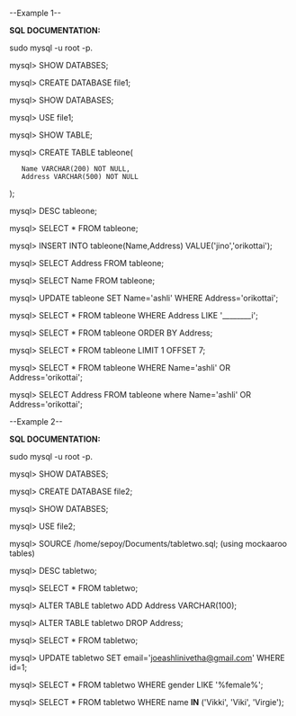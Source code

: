 
--Example 1--

**SQL DOCUMENTATION:**

sudo mysql -u root -p.

mysql> SHOW DATABSES;

mysql> CREATE DATABASE file1;

mysql> SHOW DATABASES;

mysql> USE file1;

mysql> SHOW TABLE;

mysql> CREATE TABLE tableone(

       Name VARCHAR(200) NOT NULL,
       Address VARCHAR(500) NOT NULL
);

mysql> DESC tableone;

mysql> SELECT * FROM tableone;

mysql> INSERT INTO tableone(Name,Address) VALUE('jino','orikottai');

mysql> SELECT Address FROM tableone;

mysql> SELECT Name FROM tableone;

mysql> UPDATE tableone SET Name='ashli' WHERE Address='orikottai';

mysql> SELECT * FROM tableone WHERE Address LIKE '________i';

mysql> SELECT * FROM tableone ORDER BY Address;

mysql> SELECT * FROM tableone LIMIT 1 OFFSET 7;

mysql> SELECT * FROM tableone WHERE Name='ashli' OR Address='orikottai';

mysql> SELECT Address FROM tableone where Name='ashli' OR Address='orikottai';



--Example 2--

**SQL DOCUMENTATION:**

sudo mysql -u root -p.

mysql> SHOW DATABSES;

mysql> CREATE DATABASE file2;

mysql> SHOW DATABSES;

mysql> USE file2;

mysql> SOURCE /home/sepoy/Documents/tabletwo.sql; (using mockaaroo tables)

mysql> DESC tabletwo;

mysql> SELECT * FROM tabletwo;

mysql> ALTER TABLE tabletwo ADD Address VARCHAR(100);

mysql> ALTER TABLE tabletwo DROP Address;

mysql> SELECT * FROM tabletwo;

mysql>  UPDATE tabletwo SET email='joeashlinivetha@gmail.com' WHERE id=1;

 mysql> SELECT * FROM tabletwo WHERE gender LIKE '%female%';

mysql> SELECT * FROM tabletwo WHERE name **IN** ('Vikki', 'Viki', 'Virgie');


